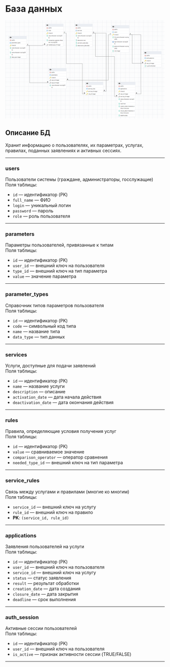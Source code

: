 # **База данных**

![](https://github.com/IliaKataev/KataevZvedenuk/blob/c3189ac64d870558abd16f06b396fbe0bcdc2d94/database/database.png)

## **Описание БД**
Хранит информацию о пользователях, их параметрах, услугах, правилах, поданных заявлениях и активных сессиях.

---

### **users**  
Пользователи системы (граждане, администраторы, госслужащие)  
Поля таблицы:
- `id` — идентификатор (PK)  
- `full_name` — ФИО  
- `login` — уникальный логин  
- `password` — пароль  
- `role` — роль пользователя

---

### **parameters**  
Параметры пользователей, привязанные к типам  
Поля таблицы:
- `id` — идентификатор (PK)  
- `user_id` — внешний ключ на пользователя  
- `type_id` — внешний ключ на тип параметра  
- `value` — значение параметра

---
### **parameter_types**  
Справочник типов параметров пользователя  
Поля таблицы:
- `id` — идентификатор (PK)  
- `code` — символьный код типа  
- `name` — название типа  
- `data_type` — тип данных

---

### **services**  
Услуги, доступные для подачи заявлений  
Поля таблицы:
- `id` — идентификатор (PK)  
- `name` — название услуги  
- `description` — описание  
- `activation_date` — дата начала действия  
- `deactivation_date` — дата окончания действия

---

### **rules**  
Правила, определяющие условия получения услуг  
Поля таблицы:
- `id` — идентификатор (PK)  
- `value` — сравниваемое значение  
- `comparison_operator` — оператор сравнения  
- `needed_type_id` — внешний ключ на тип параметра

---

### **service_rules**  
Связь между услугами и правилами (многие ко многим)  
Поля таблицы:
- `service_id` — внешний ключ на услугу  
- `rule_id` — внешний ключ на правило  
- **PK**: `(service_id, rule_id)`

---

### **applications**  
Заявления пользователей на услуги  
Поля таблицы:
- `id` — идентификатор (PK)  
- `user_id` — внешний ключ на пользователя  
- `service_id` — внешний ключ на услугу  
- `status` — статус заявления 
- `result` — результат обработки  
- `creation_date` — дата создания  
- `closure_date` — дата закрытия  
- `deadline` — срок выполнения

---

### **auth_session**  
Активные сессии пользователей  
Поля таблицы:
- `id` — идентификатор (PK)  
- `user_id` — внешний ключ на пользователя  
- `is_active` — признак активности сессии (TRUE/FALSE)  

--- 
